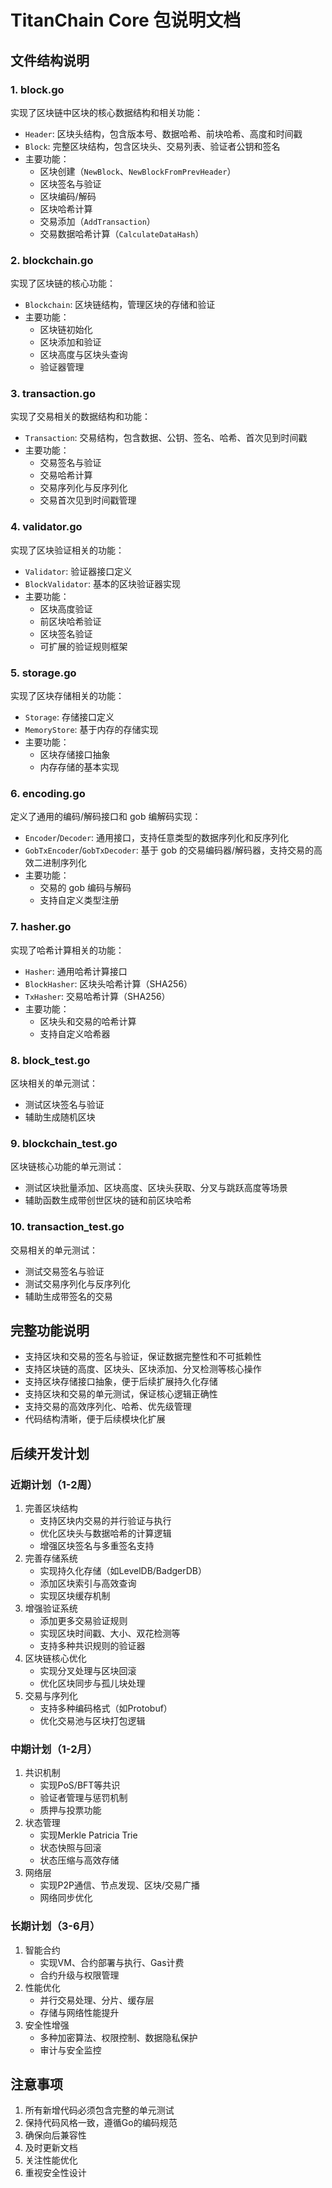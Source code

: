 # TitanChain Core 包说明文档

## 文件结构说明

### 1. block.go
实现了区块链中区块的核心数据结构和相关功能：
- `Header`: 区块头结构，包含版本号、数据哈希、前块哈希、高度和时间戳
- `Block`: 完整区块结构，包含区块头、交易列表、验证者公钥和签名
- 主要功能：
  - 区块创建（`NewBlock`、`NewBlockFromPrevHeader`）
  - 区块签名与验证
  - 区块编码/解码
  - 区块哈希计算
  - 交易添加（`AddTransaction`）
  - 交易数据哈希计算（`CalculateDataHash`）

### 2. blockchain.go
实现了区块链的核心功能：
- `Blockchain`: 区块链结构，管理区块的存储和验证
- 主要功能：
  - 区块链初始化
  - 区块添加和验证
  - 区块高度与区块头查询
  - 验证器管理

### 3. transaction.go
实现了交易相关的数据结构和功能：
- `Transaction`: 交易结构，包含数据、公钥、签名、哈希、首次见到时间戳
- 主要功能：
  - 交易签名与验证
  - 交易哈希计算
  - 交易序列化与反序列化
  - 交易首次见到时间戳管理

### 4. validator.go
实现了区块验证相关的功能：
- `Validator`: 验证器接口定义
- `BlockValidator`: 基本的区块验证器实现
- 主要功能：
  - 区块高度验证
  - 前区块哈希验证
  - 区块签名验证
  - 可扩展的验证规则框架

### 5. storage.go
实现了区块存储相关的功能：
- `Storage`: 存储接口定义
- `MemoryStore`: 基于内存的存储实现
- 主要功能：
  - 区块存储接口抽象
  - 内存存储的基本实现

### 6. encoding.go
定义了通用的编码/解码接口和 gob 编解码实现：
- `Encoder`/`Decoder`: 通用接口，支持任意类型的数据序列化和反序列化
- `GobTxEncoder`/`GobTxDecoder`: 基于 gob 的交易编码器/解码器，支持交易的高效二进制序列化
- 主要功能：
  - 交易的 gob 编码与解码
  - 支持自定义类型注册

### 7. hasher.go
实现了哈希计算相关的功能：
- `Hasher`: 通用哈希计算接口
- `BlockHasher`: 区块头哈希计算（SHA256）
- `TxHasher`: 交易哈希计算（SHA256）
- 主要功能：
  - 区块头和交易的哈希计算
  - 支持自定义哈希器

### 8. block_test.go
区块相关的单元测试：
- 测试区块签名与验证
- 辅助生成随机区块

### 9. blockchain_test.go
区块链核心功能的单元测试：
- 测试区块批量添加、区块高度、区块头获取、分叉与跳跃高度等场景
- 辅助函数生成带创世区块的链和前区块哈希

### 10. transaction_test.go
交易相关的单元测试：
- 测试交易签名与验证
- 测试交易序列化与反序列化
- 辅助生成带签名的交易

## 完整功能说明
- 支持区块和交易的签名与验证，保证数据完整性和不可抵赖性
- 支持区块链的高度、区块头、区块添加、分叉检测等核心操作
- 支持区块存储接口抽象，便于后续扩展持久化存储
- 支持区块和交易的单元测试，保证核心逻辑正确性
- 支持交易的高效序列化、哈希、优先级管理
- 代码结构清晰，便于后续模块化扩展

## 后续开发计划

### 近期计划（1-2周）
1. 完善区块结构
   - 支持区块内交易的并行验证与执行
   - 优化区块头与数据哈希的计算逻辑
   - 增强区块签名与多重签名支持
2. 完善存储系统
   - 实现持久化存储（如LevelDB/BadgerDB）
   - 添加区块索引与高效查询
   - 实现区块缓存机制
3. 增强验证系统
   - 添加更多交易验证规则
   - 实现区块时间戳、大小、双花检测等
   - 支持多种共识规则的验证器
4. 区块链核心优化
   - 实现分叉处理与区块回滚
   - 优化区块同步与孤儿块处理
5. 交易与序列化
   - 支持多种编码格式（如Protobuf）
   - 优化交易池与区块打包逻辑

### 中期计划（1-2月）
1. 共识机制
   - 实现PoS/BFT等共识
   - 验证者管理与惩罚机制
   - 质押与投票功能
2. 状态管理
   - 实现Merkle Patricia Trie
   - 状态快照与回滚
   - 状态压缩与高效存储
3. 网络层
   - 实现P2P通信、节点发现、区块/交易广播
   - 网络同步优化

### 长期计划（3-6月）
1. 智能合约
   - 实现VM、合约部署与执行、Gas计费
   - 合约升级与权限管理
2. 性能优化
   - 并行交易处理、分片、缓存层
   - 存储与网络性能提升
3. 安全性增强
   - 多种加密算法、权限控制、数据隐私保护
   - 审计与安全监控

## 注意事项
1. 所有新增代码必须包含完整的单元测试
2. 保持代码风格一致，遵循Go的编码规范
3. 确保向后兼容性
4. 及时更新文档
5. 关注性能优化
6. 重视安全性设计 